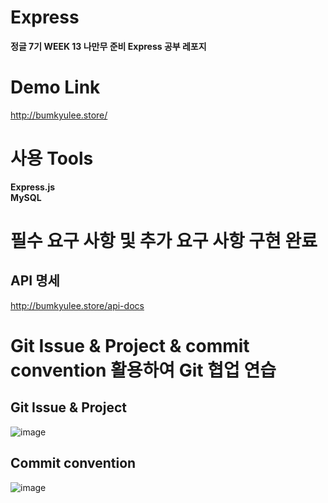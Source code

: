 # Express
__정글 7기 WEEK 13 나만무 준비 Express 공부 레포지__   

# Demo Link
http://bumkyulee.store/   

# 사용 Tools 
__Express.js__     
__MySQL__

# 필수 요구 사항 및 추가 요구 사항 구현 완료
## API 명세
http://bumkyulee.store/api-docs

# Git Issue & Project & commit convention 활용하여 Git 협업 연습
## Git Issue & Project
  
![image](https://github.com/uuuuj/Express/assets/105343092/21be6d41-b550-4c18-8925-cc4fb7694d53)

## Commit convention
  
![image](https://github.com/uuuuj/Express/assets/105343092/1d946184-dfbb-47b3-b774-db33ab91afc4)
